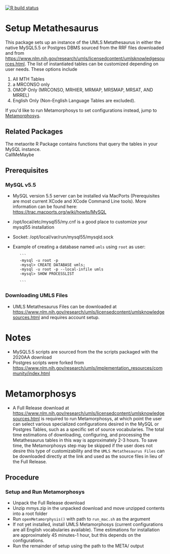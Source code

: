 <!-- badges: start -->
  [![R build status](https://github.com/meerapatelmd/setupMetathesaurus/workflows/R-CMD-check/badge.svg)](https://github.com/meerapatelmd/setupMetathesaurus/actions)
  <!-- badges: end -->

# Setup Metathesaurus  
This package sets up an instance of the UMLS Metathesaurus in either the native MySQL5.5 or Postgres DBMS sourced from the RRF files downloaded and from https://www.nlm.nih.gov/research/umls/licensedcontent/umlsknowledgesources.html. The list of instantiated tables can be customized depending on user needs. These options include      

1. All MTH Tables
1. a MRCONSO only     
1. OMOP Only (MRCONSO, MRHIER, MRMAP, MRSMAP, MRSAT, AND MRREL)      
1. English Only (Non-English Language Tables are excluded).     

If you'd like to run Metamorphosys to set configurations instead, jump to [Metamorphosys](#metamorphosys).  

## Related Packages  
The metaorite R Package contains functions that query the tables in your MySQL instance.  
CallMeMaybe  

## Prerequisites      
### MySQL v5.5        
* MySQL version 5.5 server can be installed via MacPorts (Prerequisites are most current XCode and XCode Command Line tools). More information can be found here: https://trac.macports.org/wiki/howto/MySQL
* /opt/local/etc/mysql55/my.cnf is a good place to customize your mysql55 installation
* Socket: /opt/local/var/run/mysql55/mysqld.sock
* Example of creating a database named `umls` using `root` as user:  
  
         ```
         -mysql -u root -p  
         -mysql> CREATE DATABASE umls;  
         -mysql -u root -p --local-infile umls  
         -mysql> SHOW PROCESSLIST
         
         ```  
         
### Downloading UMLS Files   
* UMLS Metathesaurus Files can be downloaded at https://www.nlm.nih.gov/research/umls/licensedcontent/umlsknowledgesources.html and requires account setup.   

# Notes   
* MySQL5.5 scripts are sourced from the the scripts packaged with the 2020AA download   
* Postgres scripts were forked from https://www.nlm.nih.gov/research/umls/implementation_resources/community/index.html    

# Metamorphosys    
* A Full Release download at https://www.nlm.nih.gov/research/umls/licensedcontent/umlsknowledgesources.html is required to run Metamorphosys, at which point the user can select various specialized configurations desired in the MySQL or Postgres Tables, such as a specific set of source vocabularies. The total time estimations of downloading, configuring, and processing the Metathesaurus tables in this way is approximately 2-3 hours. To save time, the Metamorphosys step may be skipped if the user does not desire this type of customizability and the `UMLS Metathesaurus Files` can be downloaded directly at the link and used as the source files in lieu of the Full Release.    

## Procedure     
### Setup and Run Metamorphosys    
* Unpack the Full Release download    
* Unzip mmys.zip in the unpacked download and move unzipped contents into a root folder  
* Run `openMetamorphysis()` with path to `run_mac.sh` as the argument  
* If not yet installed, install UMLS Metamorphosys (current configurations are all English vocabularies available). Time estimations for installation are approximately 45 minutes-1 hour, but this depends on the configurations.    
* Run the remainder of setup using the path to the META/ output    
